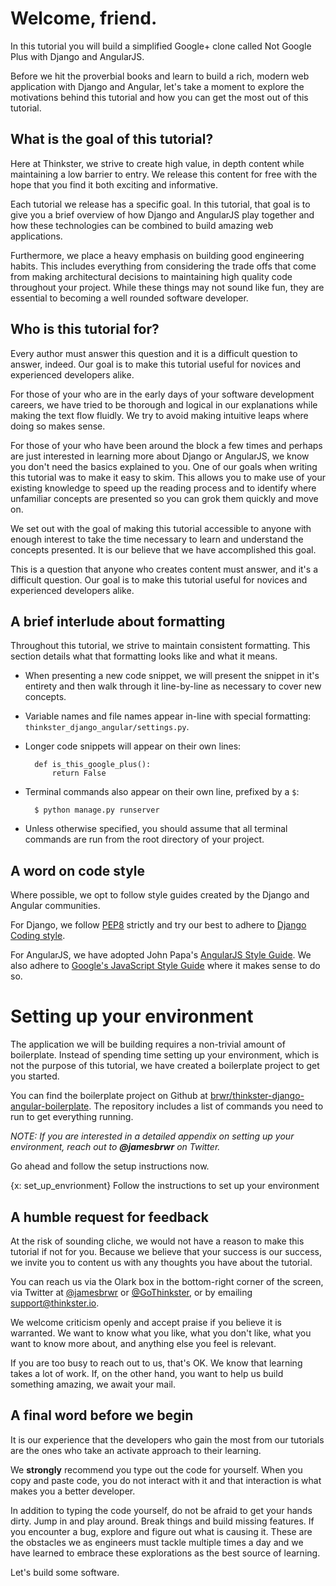 # Welcome, friend.
In this tutorial you will build a simplified Google+ clone called Not Google Plus with Django and AngularJS.

Before we hit the proverbial books and learn to build a rich, modern web application with Django and Angular, let's take a moment to explore the motivations behind this tutorial and how you can get the most out of this tutorial. 

## What is the goal of this tutorial?
Here at Thinkster, we strive to create high value, in depth content while maintaining a low barrier to entry. We release this content for free with the hope that you find it both exciting and informative.

Each tutorial we release has a specific goal. In this tutorial, that goal is to give you a brief overview of how Django and AngularJS play together and how these technologies can be combined to build amazing web applications.

Furthermore, we place a heavy emphasis on building good engineering habits. This includes everything from considering the trade offs that come from making architectural decisions to maintaining high quality code throughout your project. While these things may not sound like fun, they are essential to becoming a well rounded software developer.

## Who is this tutorial for?
Every author must answer this question and it is a difficult question to answer, indeed. Our goal is to make this tutorial useful for novices and experienced developers alike.

For those of your who are in the early days of your software development careers, we have tried to be thorough and logical in our explanations while making the text flow fluidly. We try to avoid making intuitive leaps where doing so makes sense.

For those of your who have been around the block a few times and perhaps are just interested in learning more about Django or AngularJS, we know you don't need the basics explained to you. One of our goals when writing this tutorial was to make it easy to skim. This allows you to make use of your existing knowledge to speed up the reading process and to identify where unfamiliar concepts are presented so you can grok them quickly and move on.

We set out with the goal of making this tutorial accessible to anyone with enough interest to take the time necessary to learn and understand the concepts presented. It is our believe that we have accomplished this goal.

This is a question that anyone who creates content must answer, and it's a difficult question. Our goal is to make this tutorial useful for novices and experienced developers alike.

## A brief interlude about formatting
Throughout this tutorial, we strive to maintain consistent formatting. This section details what that formatting looks like and what it means.

* When presenting a new code snippet, we will present the snippet in it's entirety and then walk through it line-by-line as necessary to cover new concepts.
* Variable names and file names appear in-line with special formatting: `thinkster_django_angular/settings.py`.
* Longer code snippets will appear on their own lines:

        def is_this_google_plus():
            return False

* Terminal commands also appear on their own line, prefixed by a `$`:

        $ python manage.py runserver

* Unless otherwise specified, you should assume that all terminal commands are run from the root directory of your project.
 
## A word on code style
Where possible, we opt to follow style guides created by the Django and Angular communities.

For Django, we follow [PEP8](http://legacy.python.org/dev/peps/pep-0008/) strictly and try our best to adhere to [Django Coding style](https://docs.djangoproject.com/en/1.7/internals/contributing/writing-code/coding-style/).

For AngularJS, we have adopted John Papa's [AngularJS Style Guide](https://github.com/johnpapa/angularjs-styleguide). We also adhere to [Google's JavaScript Style Guide](https://google-styleguide.googlecode.com/svn/trunk/javascriptguide.xml) where it makes sense to do so.

# Setting up your environment
The application we will be building requires a non-trivial amount of boilerplate. Instead of spending time setting up your environment, which is not the purpose of this tutorial, we have created a boilerplate project to get you started.

You can find the boilerplate project on Github at [brwr/thinkster-django-angular-boilerplate](https://github.com/brwr/thinkster-django-angular-boilerplate). The repository includes a list of commands you need to run to get everything running.

*NOTE: If you are interested in a detailed appendix on setting up your environment, reach out to **@jamesbrwr** on Twitter.*

Go ahead and follow the setup instructions now.

{x: set_up_envrionment}
Follow the instructions to set up your environment

## A humble request for feedback
At the risk of sounding cliche, we would not have a reason to make this tutorial if not for you. Because we believe that your success is our success, we invite you to content us with any thoughts you have about the tutorial. 

You can reach us via the Olark box in the bottom-right corner of the screen, via Twitter at [@jamesbrwr](http://twitter.com/jamesbrwr) or [@GoThinkster](http://twitter.com/gothinkster), or by emailing [support@thinkster.io](mailto:support@thinkster.io).

We welcome criticism openly and accept praise if you believe it is warranted. We want to know what you like, what you don't like, what you want to know more about, and anything else you feel is relevant.

If you are too busy to reach out to us, that's OK. We know that learning takes a lot of work. If, on the other hand, you want to help us build something amazing, we await your mail.

## A final word before we begin
It is our experience that the developers who gain the most from our tutorials are the ones who take an activate approach to their learning.

We **strongly** recommend you type out the code for yourself. When you copy and paste code, you do not interact with it and that interaction is what makes you a better developer.

In addition to typing the code yourself, do not be afraid to get your hands dirty. Jump in and play around. Break things and build missing features. If you encounter a bug, explore and figure out what is causing it. These are the obstacles we as engineers must tackle multiple times a day and we have learned to embrace these explorations as the best source of learning. 

Let's build some software.

